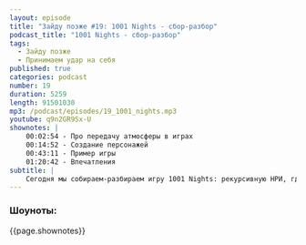 ```yaml
---
layout: episode
title: "Зайду позже #19: 1001 Nights - сбор-разбор"
podcast_title: "1001 Nights - сбор-разбор"
tags:
  - Зайду позже
  - Принимаем удар на себя
published: true
categories: podcast
number: 19
duration: 5259
length: 91501030
mp3: /podcast/episodes/19_1001_nights.mp3
youtube: q9n2GR9Sx-U
shownotes: |
    00:02:54 - Про передачу атмосферы в играх  
    00:14:52 - Создание персонажей  
    00:43:11 - Пример игры  
    01:20:42 - Впечатления  
subtitle: |
    Сегодня мы собираем-разбираем игру 1001 Nights: рекурсивную НРИ, где вы своими персонажами рассказываете истории;  НРИ, где можно выиграть; НРИ, где Маса пытался отыгрывать рубин; НРИ, некоторые идей из которой найдут своё отражение в Apocalypse World.
---
```

### Шоуноты:
{{page.shownotes}}
